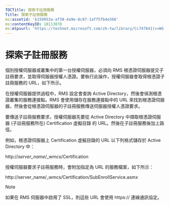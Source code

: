```yaml
---
TOCTitle: 探索子註冊服務
Title: 探索子註冊服務
ms:assetid: 'b159953a-af38-4a9e-8c87-1aff5fb4e366'
ms:contentKeyID: 18113078
ms:mtpsurl: 'https://technet.microsoft.com/zh-tw/library/Cc747641(v=WS.10)'
---
```


探索子註冊服務
==============

個別授權伺服器或叢集中的第一台授權伺服器，必須向 RMS 根憑證伺服器提交子註冊要求，並取得伺服器授權人憑證。要執行此操作，授權伺服器會取得根憑證子註冊服務的 URL，如下所示。

在授權伺服器提供過程中，RMS 設定會查詢 Active Directory，然後會偵測根憑證叢集的服務連接點。RMS 會使用儲存在服務連接點中的 URL 來找到根憑證伺服器，然後會從根憑證伺服器的子註冊服務傳送伺服器授權人憑證要求。

要傳送子註冊服務要求，授權伺服器先要從 Active Directory 中擷取根憑證伺服器 (子註冊服務所在) Certification 虛擬目錄 的 URL。然後在子註冊服務後加上路徑。

例如，根憑證伺服器上 Certification 虛擬目錄的 URL 以下列格式儲存於 Active Directory 中：

http://*server\_name*/\_wmcs/Certification

授權伺服器要求子註冊服務時，會附加指定為 URL 的服務檔案，如下所示：

http://server\_name/\_wmcs/Certification/SubEnrollService.asmx

> [!Note]  
> 如果在 RMS 伺服器中啟用了 SSL，則這些 URL 會使用 https:// 連線通訊協定。 
